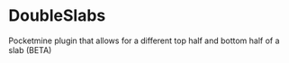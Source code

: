 # DoubleSlabs
Pocketmine plugin that allows for a different top half and bottom half of a slab (BETA)
